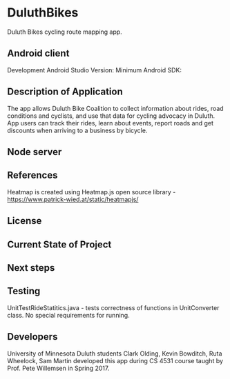 # DuluthBikes
Duluth Bikes cycling route mapping app.


Android client
-
Development Android Studio Version:
Minimum Android SDK:


Description of Application
-
The app allows Duluth Bike Coalition to collect information about rides, road conditions and cyclists, and use that data for cycling advocacy in Duluth. 
App users can track their rides, learn about events, report roads and get discounts when arriving to a business by bicycle.


Node server
-


References
-
Heatmap is created using Heatmap.js open source library - https://www.patrick-wied.at/static/heatmapjs/


License
-

Current State of Project
-

Next steps
-


Testing
-
UnitTestRideStatitics.java - tests correctness of functions in UnitConverter class. No special requirements for running.


Developers
-
University of Minnesota Duluth students Clark Olding, Kevin Bowditch, Ruta Wheelock, Sam Martin developed this app during 
CS 4531 course taught by Prof. Pete Willemsen in Spring 2017.
